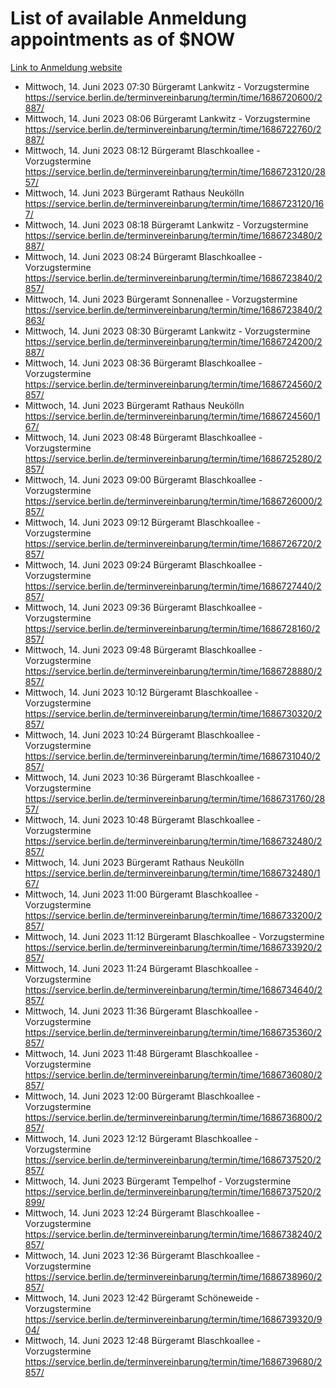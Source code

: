 # List of available Anmeldung appointments as of $NOW
[Link to Anmeldung website](https://service.berlin.de/terminvereinbarung/termin/tag.php?termin=1&anliegen[]=120686&dienstleisterlist=122210,122217,327316,122219,327312,122227,327314,122231,327346,122243,327348,122254,122252,329742,122260,329745,122262,329748,122271,327278,122273,327274,122277,327276,330436,122280,327294,122282,327290,122284,327292,122291,327270,122285,327266,122286,327264,122296,327268,150230,329760,122297,327286,122294,327284,122312,329763,122314,329775,122304,327330,122311,327334,122309,327332,317869,122281,327352,122279,329772,122283,122276,327324,122274,327326,122267,329766,122246,327318,122251,327320,122257,327322,122208,327298,122226,327300&herkunft=http%3A%2F%2Fservice.berlin.de%2Fdienstleistung%2F120686%2F)
- Mittwoch, 14. Juni 2023 07:30 Bürgeramt Lankwitz - Vorzugstermine https://service.berlin.de/terminvereinbarung/termin/time/1686720600/2887/
- Mittwoch, 14. Juni 2023 08:06 Bürgeramt Lankwitz - Vorzugstermine https://service.berlin.de/terminvereinbarung/termin/time/1686722760/2887/
- Mittwoch, 14. Juni 2023 08:12 Bürgeramt Blaschkoallee - Vorzugstermine https://service.berlin.de/terminvereinbarung/termin/time/1686723120/2857/
- Mittwoch, 14. Juni 2023  Bürgeramt Rathaus Neukölln https://service.berlin.de/terminvereinbarung/termin/time/1686723120/167/
- Mittwoch, 14. Juni 2023 08:18 Bürgeramt Lankwitz - Vorzugstermine https://service.berlin.de/terminvereinbarung/termin/time/1686723480/2887/
- Mittwoch, 14. Juni 2023 08:24 Bürgeramt Blaschkoallee - Vorzugstermine https://service.berlin.de/terminvereinbarung/termin/time/1686723840/2857/
- Mittwoch, 14. Juni 2023  Bürgeramt Sonnenallee - Vorzugstermine https://service.berlin.de/terminvereinbarung/termin/time/1686723840/2863/
- Mittwoch, 14. Juni 2023 08:30 Bürgeramt Lankwitz - Vorzugstermine https://service.berlin.de/terminvereinbarung/termin/time/1686724200/2887/
- Mittwoch, 14. Juni 2023 08:36 Bürgeramt Blaschkoallee - Vorzugstermine https://service.berlin.de/terminvereinbarung/termin/time/1686724560/2857/
- Mittwoch, 14. Juni 2023  Bürgeramt Rathaus Neukölln https://service.berlin.de/terminvereinbarung/termin/time/1686724560/167/
- Mittwoch, 14. Juni 2023 08:48 Bürgeramt Blaschkoallee - Vorzugstermine https://service.berlin.de/terminvereinbarung/termin/time/1686725280/2857/
- Mittwoch, 14. Juni 2023 09:00 Bürgeramt Blaschkoallee - Vorzugstermine https://service.berlin.de/terminvereinbarung/termin/time/1686726000/2857/
- Mittwoch, 14. Juni 2023 09:12 Bürgeramt Blaschkoallee - Vorzugstermine https://service.berlin.de/terminvereinbarung/termin/time/1686726720/2857/
- Mittwoch, 14. Juni 2023 09:24 Bürgeramt Blaschkoallee - Vorzugstermine https://service.berlin.de/terminvereinbarung/termin/time/1686727440/2857/
- Mittwoch, 14. Juni 2023 09:36 Bürgeramt Blaschkoallee - Vorzugstermine https://service.berlin.de/terminvereinbarung/termin/time/1686728160/2857/
- Mittwoch, 14. Juni 2023 09:48 Bürgeramt Blaschkoallee - Vorzugstermine https://service.berlin.de/terminvereinbarung/termin/time/1686728880/2857/
- Mittwoch, 14. Juni 2023 10:12 Bürgeramt Blaschkoallee - Vorzugstermine https://service.berlin.de/terminvereinbarung/termin/time/1686730320/2857/
- Mittwoch, 14. Juni 2023 10:24 Bürgeramt Blaschkoallee - Vorzugstermine https://service.berlin.de/terminvereinbarung/termin/time/1686731040/2857/
- Mittwoch, 14. Juni 2023 10:36 Bürgeramt Blaschkoallee - Vorzugstermine https://service.berlin.de/terminvereinbarung/termin/time/1686731760/2857/
- Mittwoch, 14. Juni 2023 10:48 Bürgeramt Blaschkoallee - Vorzugstermine https://service.berlin.de/terminvereinbarung/termin/time/1686732480/2857/
- Mittwoch, 14. Juni 2023  Bürgeramt Rathaus Neukölln https://service.berlin.de/terminvereinbarung/termin/time/1686732480/167/
- Mittwoch, 14. Juni 2023 11:00 Bürgeramt Blaschkoallee - Vorzugstermine https://service.berlin.de/terminvereinbarung/termin/time/1686733200/2857/
- Mittwoch, 14. Juni 2023 11:12 Bürgeramt Blaschkoallee - Vorzugstermine https://service.berlin.de/terminvereinbarung/termin/time/1686733920/2857/
- Mittwoch, 14. Juni 2023 11:24 Bürgeramt Blaschkoallee - Vorzugstermine https://service.berlin.de/terminvereinbarung/termin/time/1686734640/2857/
- Mittwoch, 14. Juni 2023 11:36 Bürgeramt Blaschkoallee - Vorzugstermine https://service.berlin.de/terminvereinbarung/termin/time/1686735360/2857/
- Mittwoch, 14. Juni 2023 11:48 Bürgeramt Blaschkoallee - Vorzugstermine https://service.berlin.de/terminvereinbarung/termin/time/1686736080/2857/
- Mittwoch, 14. Juni 2023 12:00 Bürgeramt Blaschkoallee - Vorzugstermine https://service.berlin.de/terminvereinbarung/termin/time/1686736800/2857/
- Mittwoch, 14. Juni 2023 12:12 Bürgeramt Blaschkoallee - Vorzugstermine https://service.berlin.de/terminvereinbarung/termin/time/1686737520/2857/
- Mittwoch, 14. Juni 2023  Bürgeramt Tempelhof - Vorzugstermine https://service.berlin.de/terminvereinbarung/termin/time/1686737520/2899/
- Mittwoch, 14. Juni 2023 12:24 Bürgeramt Blaschkoallee - Vorzugstermine https://service.berlin.de/terminvereinbarung/termin/time/1686738240/2857/
- Mittwoch, 14. Juni 2023 12:36 Bürgeramt Blaschkoallee - Vorzugstermine https://service.berlin.de/terminvereinbarung/termin/time/1686738960/2857/
- Mittwoch, 14. Juni 2023 12:42 Bürgeramt Schöneweide - Vorzugstermine https://service.berlin.de/terminvereinbarung/termin/time/1686739320/904/
- Mittwoch, 14. Juni 2023 12:48 Bürgeramt Blaschkoallee - Vorzugstermine https://service.berlin.de/terminvereinbarung/termin/time/1686739680/2857/
